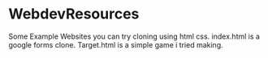 # WebdevResources
Some Example Websites you can try cloning using html css.
index.html is a google forms clone.
Target.html is a simple game i tried making.
